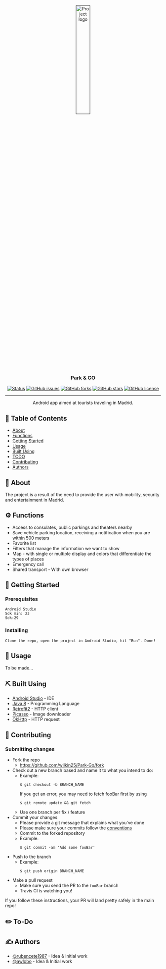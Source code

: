 <p align="center">
  <a href="" rel="noopener">
 <img width=30% src="https://i.imgur.com/7bRy61P.png" alt="Project logo"></a>
</p>

<h3 align="center">Park & GO</h3>

<div align="center">
  
  [![Status](https://img.shields.io/badge/status-active-success.svg)]() 
  [![GitHub issues](https://img.shields.io/github/issues/wilkin25/Park-Go)](https://github.com/wilkin25/Park-Go/issues)
  [![GitHub forks](https://img.shields.io/github/forks/wilkin25/Park-Go)](https://github.com/wilkin25/Park-Go/network)
  [![GitHub stars](https://img.shields.io/github/stars/wilkin25/Park-Go)](https://github.com/wilkin25/Park-Go/stargazers)
  [![GitHub license](https://img.shields.io/github/license/wilkin25/Park-Go)](https://github.com/wilkin25/Park-Go)
</div>

---

<p align="center"> Android app aimed at tourists traveling in Madrid.
    <br> 
</p>

## 📝 Table of Contents
- [About](#about)
- [Functions](#functions)
- [Getting Started](#getting_started)
- [Usage](#usage)
- [Built Using](#built_using)
- [TODO](#todo)
- [Contributing](#contributing)
- [Authors](#authors)

## 🧐 About <a name = "about"></a>
The project is a result of the need to provide the user with mobility, security and entertainment in Madrid.

## :gear: Functions  <a name = "functions"></a>
- Access to consulates, public parkings and theaters nearby
- Save vehicle parking location, receiving a notification when you are within 500 meters
- Favorite list
- Filters that manage the information we want to show
- Map - with single or multiple display and colors that differentiate the types of places
- Emergency call
- Shared transport - With own browser


## 🏁 Getting Started <a name = "getting_started"></a>

### Prerequisites

```
Android Studio
Sdk min: 23
Sdk:29
```

### Installing

```
Clone the repo, open the project in Android Studio, hit "Run". Done!
```

## 🎈 Usage <a name="usage"></a>

To be made...

## ⛏️ Built Using <a name = "built_using"></a>
- [Android Studio](https://developer.android.com/) - IDE
- [Java 8](https://docs.oracle.com/javase/8/docs/api/) - Programming Language
- [Retrofit2](https://square.github.io/retrofit/) - HTTP client 
- [Picasso](https://square.github.io/picasso/) - Image downloader
- [OkHttp](https://square.github.io/okhttp/) - HTTP request

## 🤝 Contributing <a name = "contributing"></a>

### Submitting changes

- Fork the repo
  - <https://github.com/wilkin25/Park-Go/fork>
- Check out a new branch based and name it to what you intend to do:
  - Example:
    ````
    $ git checkout -b BRANCH_NAME
    ````
    If you get an error, you may need to fetch fooBar first by using
    ````
    $ git remote update && git fetch
    ````
  - Use one branch per fix / feature
- Commit your changes
  - Please provide a git message that explains what you've done
  - Please make sure your commits follow the [conventions](https://gist.github.com/robertpainsi/b632364184e70900af4ab688decf6f53#file-commit-message-guidelines-md)
  - Commit to the forked repository
  - Example:
    ````
    $ git commit -am 'Add some fooBar'
    ````
- Push to the branch
  - Example:
    ````
    $ git push origin BRANCH_NAME
    ````
- Make a pull request
  - Make sure you send the PR to the <code>fooBar</code> branch
  - Travis CI is watching you!

If you follow these instructions, your PR will land pretty safely in the main repo!

## :pencil2: To-Do <a name = "todo"></a>


## ✍️ Authors <a name = "authors"></a>
- [@rubencete1987](https://github.com/rubencete1987) - Idea & Initial work
- [@awlobo](https://github.com/awlobo) - Idea & Initial work

